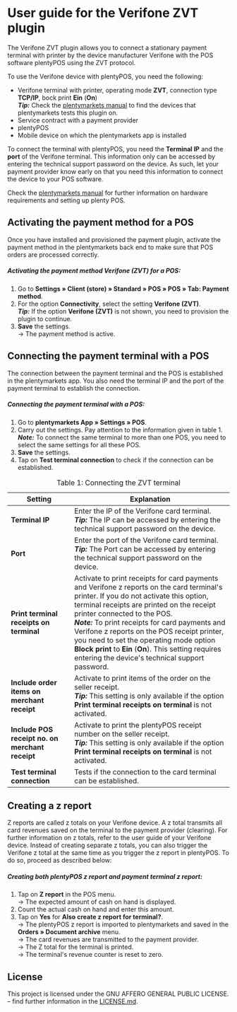 # User guide for the Verifone ZVT plugin

The Verifone ZVT plugin allows you to connect a stationary payment terminal with printer by the device manufacturer Verifone with the POS software plentyPOS using the ZVT protocol.

To use the Verifone device with plentyPOS, you need the following:

* Verifone terminal with printer, operating mode **ZVT**, connection type **TCP/IP**, bock print **Ein** (**On**) <br />
  <b><i>Tip:</i></b> Check the [plentymarkets manual](https://knowledge.plentymarkets.com/en-gb/manual/main/app/installation.html#400) to find the devices that plentymarkets tests this plugin on.
* Service contract with a payment provider
* plentyPOS
* Mobile device on which the plentymarkets app is installed

<div class="alert alert-warning" role="alert">
  To connect the terminal with plentyPOS, you need the <b>Terminal IP</b> and the <b>port</b> of the Verifone terminal. This information only can be accessed by entering the technical support password on the device. As such, let your payment provider know early on that you need this information to connect the device to your POS software.
</div>

Check the [plentymarkets manual](https://knowledge.plentymarkets.com/en-gb/manual/main/pos/integrating-plentymarkets-pos.html#10) for further information on hardware requirements and setting up plenty POS.

<div class="container-toc"></div>

## Activating the payment method for a POS

Once you have installed and provisioned the payment plugin, activate the payment method in the plentymarkets back end to make sure that POS orders are processed correctly.

##### Activating the payment method Verifone (ZVT) for a POS:

1. Go to **Settings » Client (store) » Standard » POS » POS » Tab: Payment method**.
2. For the option **Connectivity**, select the setting **Verifone (ZVT)**. <br />
  <b><i>Tip:</i></b> If the option **Verifone (ZVT)** is not shown, you need to provision the plugin to continue.
3. **Save** the settings. <br /> 
→ The payment method is active.

## Connecting the payment terminal with a POS

The connection between the payment terminal and the POS is established in the plentymarkets app. You also need the terminal IP and the port of the payment terminal to establish the connection.

##### Connecting the payment terminal with a POS:

1. Go to **plentymarkets App » Settings » POS**.
2. Carry out the settings. Pay attention to the information given in table 1. <br />
  <b><i>Note:</i></b> To connect the same terminal to more than one POS,  you need to select the same settings for all these POS.
3. **Save** the settings.
4. Tap on **Test terminal connection** to check if the connection can be established.

<table>
<caption>Table 1: Connecting the ZVT terminal</caption>
<thead>
<th>Setting</th>
<th>Explanation</th>
</thead>
<tbody>
<tr>
<td><b>Terminal IP</b></td>
<td>Enter the IP of the Verifone card terminal. <br /> <b><i>Tip:</i></b> The IP can be accessed by entering the technical support password on the device.</td>
</tr>
<tr>
<td><b>Port</b></td>
<td>Enter the port of the Verifone card terminal.<br /> <b><i>Tip:</i></b> The Port can be accessed by entering the technical support password on the device.</td>
</tr>
<tr>
<td><b>Print terminal receipts on terminal</b></td>
<td>Activate to print receipts for card payments and Verifone z reports on the card terminal's printer. If you do not activate this option, terminal receipts are printed on the receipt printer connected to the POS. <br />
<b><i>Note:</i></b> To print receipts for card payments and Verifone z reports on the POS receipt printer, you need to set the operating mode option <b>Block print</b> to <b>Ein</b> (<b>On</b>). This setting requires entering the device's technical support password.</td>
</tr>
<tr>
<td><b>Include order items on merchant receipt</b></td>
<td>Activate to print items of the order on the seller receipt.<br /> <b><i>Tip:</i></b> This setting is only available if the option <b>Print terminal receipts on terminal</b> is not activated.</td>
</tr>
<tr>
<td><b>Include POS receipt no. on merchant receipt</b></td>
<td>Activate to print the plentyPOS receipt number on the seller receipt.<br />
<b><i>Tip:</i></b> This setting is only available if the option <b>Print terminal receipts on terminal</b> is not activated.</td>
</tr>
<tr>
<td><b>Test terminal connection</b></td>
<td>Tests if the connection to the card terminal can be established.</td>
</tr>
</tbody>
</table>

## Creating a z report

Z reports are called z totals on your Verifone device. A z total transmits all card revenues saved on the terminal to the payment provider (clearing). For further information on z totals, refer to the user guide of your Verifone device. Instead of creating separate z totals, you can also trigger the Verifone z total at the same time as you trigger the z report in plentyPOS. To do so, proceed as described below:

##### Creating both plentyPOS z report and payment terminal z report:

1. Tap on **Z report** in the POS menu. <br />
→ The expected amount of cash on hand is displayed.
2. Count the actual cash on hand and enter this amount.
3. Tap on **Yes** for **Also create z report for terminal?**. <br />
→ The plentyPOS z report is imported to plentymarkets and saved in the **Orders » Document archive** menu. <br />
→ The card revenues are transmitted to the payment provider. <br />
→ The Z total for the terminal is printed. <br />
→ The terminal's revenue counter is reset to zero.

## License

This project is licensed under the GNU AFFERO GENERAL PUBLIC LICENSE. – find further information in the [LICENSE.md](https://github.com/plentymarkets/plugin-etsy/blob/master/LICENSE.md).
